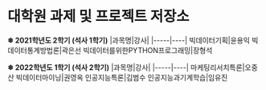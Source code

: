 # 대학원 과제 및 프로젝트 저장소

**❄ 2021학년도 2학기 (석사 1학기)**
|과목명|강사|
|-----|----|
빅데이터기획|윤용익
빅데이터통계방법론|곽은선
빅데이터를위한PYTHON프로그래밍|장형석

**❄ 2022학년도 1학기 (석사 2학기)**
|과목명|강사|
|-----|----|
마케팅리서치특론|오중산
빅데이터마이닝|권영옥
인공지능특론|김범수
인공지능과기계학습|임유진
